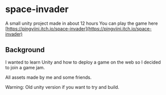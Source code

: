 # space-invader
A small unity project made in about 12 hours
You can play the game here [https://pingviini.itch.io/space-invader](https://pingviini.itch.io/space-invader)

## Background
I wanted to learn Unity and how to deploy a game on the web so I decided to join a game jam.

All assets made by me and some friends.

Warning: Old unity version if you want to try and build.
